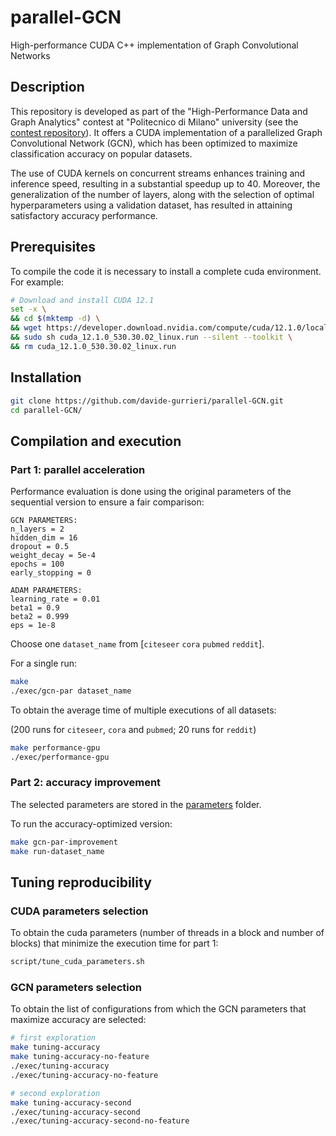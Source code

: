 # parallel-GCN

High-performance CUDA C++ implementation of Graph Convolutional Networks

## Description

This repository is developed as part of the "High-Performance Data and Graph Analytics" contest at "Politecnico di Milano" university (see the [contest repository](https://github.com/ian-ofgod/hpdga-spring23)). It offers a CUDA implementation of a parallelized Graph Convolutional Network (GCN), which has been optimized to maximize classification accuracy on popular datasets.

The use of CUDA kernels on concurrent streams enhances training and inference speed, resulting in a substantial speedup up to 40. Moreover, the generalization of the number of layers, along with the selection of optimal hyperparameters using a validation dataset, has resulted in attaining satisfactory accuracy performance.

## Prerequisites

To compile the code it is necessary to install a complete cuda environment. For example:

```bash
# Download and install CUDA 12.1
set -x \
&& cd $(mktemp -d) \
&& wget https://developer.download.nvidia.com/compute/cuda/12.1.0/local_installers/cuda_12.1.0_530.30.02_linux.run \
&& sudo sh cuda_12.1.0_530.30.02_linux.run --silent --toolkit \
&& rm cuda_12.1.0_530.30.02_linux.run
```

## Installation

```bash
git clone https://github.com/davide-gurrieri/parallel-GCN.git
cd parallel-GCN/
```

## Compilation and execution

### Part 1: parallel acceleration

Performance evaluation is done using the original parameters of the sequential version to ensure a fair comparison:

```
GCN PARAMETERS:
n_layers = 2
hidden_dim = 16
dropout = 0.5
weight_decay = 5e-4
epochs = 100
early_stopping = 0

ADAM PARAMETERS:
learning_rate = 0.01
beta1 = 0.9
beta2 = 0.999
eps = 1e-8
```

Choose one `dataset_name` from [`citeseer` `cora` `pubmed` `reddit`].

For a single run:

```bash
make
./exec/gcn-par dataset_name
```

To obtain the average time of multiple executions of all datasets:

(200 runs for `citeseer`, `cora` and `pubmed`; 20 runs for `reddit`)

```bash
make performance-gpu
./exec/performance-gpu
```

### Part 2: accuracy improvement

The selected parameters are stored in the [parameters](https://github.com/davide-gurrieri/parallel-GCN/tree/main/parameters) folder.

To run the accuracy-optimized version:

```bash
make gcn-par-improvement
make run-dataset_name
```

## Tuning reproducibility

### CUDA parameters selection

To obtain the cuda parameters (number of threads in a block and number of blocks) that minimize the execution time for part 1:

```bash
script/tune_cuda_parameters.sh
```

### GCN parameters selection

To obtain the list of configurations from which the GCN parameters that maximize accuracy are selected:

```bash
# first exploration
make tuning-accuracy
make tuning-accuracy-no-feature
./exec/tuning-accuracy
./exec/tuning-accuracy-no-feature

# second exploration
make tuning-accuracy-second
./exec/tuning-accuracy-second
./exec/tuning-accuracy-second-no-feature
```
